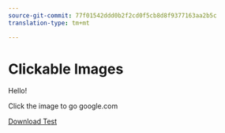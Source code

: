 ```yaml
---
source-git-commit: 77f01542ddd0b2f2cd0f5cb8d8f9377163aa2b5c
translation-type: tm+mt

---
```

# Clickable Images

Hello!

Click the image to go google.com

[Download Test](/help/testing/downloads-and-stuff.md)
